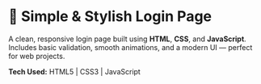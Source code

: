 # 🔐 Simple & Stylish Login Page

A clean, responsive login page built using **HTML**, **CSS**, and **JavaScript**.  
Includes basic validation, smooth animations, and a modern UI — perfect for web projects.

**Tech Used:** HTML5 | CSS3 | JavaScript  

